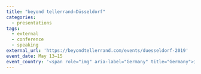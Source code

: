 ```yaml
---
title: "beyond tellerrand—Düsseldorf"
categories:
  - presentations
tags:
  - external
  - conference
  - speaking
external_url: 'https://beyondtellerrand.com/events/duesseldorf-2019'
event_date: May 13–15
event_country: '<span role="img" aria-label="Germany" title="Germany">🇩🇪</span>'
---
```

